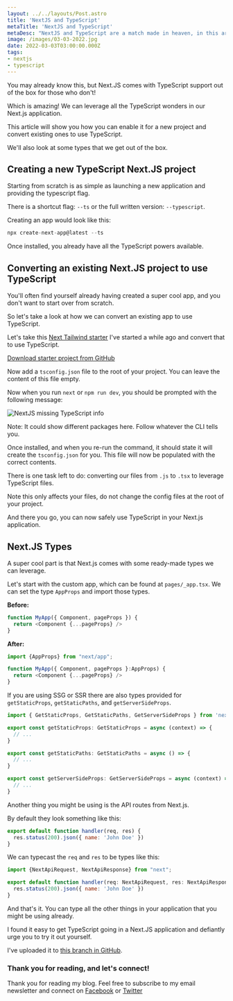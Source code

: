 ```yaml
---
layout: ../../layouts/Post.astro
title: 'NextJS and TypeScript'
metaTitle: 'NextJS and TypeScript'
metaDesc: "NextJS and TypeScript are a match made in heaven, in this article I'll show you how you can add TypeScript to your Next.JS app"
image: /images/03-03-2022.jpg
date: 2022-03-03T03:00:00.000Z
tags:
- nextjs
- typescript
---
```

You may already know this, but Next.JS comes with TypeScript support out of the box for those who don't!

Which is amazing!
We can leverage all the TypeScript wonders in our Next.js application.

This article will show you how you can enable it for a new project and convert existing ones to use TypeScript.

We'll also look at some types that we get out of the box.

## Creating a new TypeScript Next.JS project

Starting from scratch is as simple as launching a new application and providing the typescript flag.

There is a shortcut flag: `--ts` or the full written version: `--typescript`.

Creating an app would look like this:

```js
npx create-next-app@latest --ts
```

Once installed, you already have all the TypeScript powers available.

## Converting an existing Next.JS project to use TypeScript

You'll often find yourself already having created a super cool app, and you don't want to start over from scratch.

So let's take a look at how we can convert an existing app to use TypeScript.

Let's take this [Next Tailwind starter](https://daily-dev-tips.com/posts/setting-up-nextjs-with-tailwind-css/) I've started a while ago and convert that to use TypeScript.

[Download starter project from GitHub](https://github.com/rebelchris/next-tailwind)

Now add a `tsconfig.json` file to the root of your project. You can leave the content of this file empty.

Now when you run `next` or `npm run dev`, you should be prompted with the following message:

![NextJS missing TypeScript info](https://cdn.hashnode.com/res/hashnode/image/upload/v1645507576443/Vlqo3_jbi.png)

Note: It could show different packages here. Follow whatever the CLI tells you.

Once installed, and when you re-run the command, it should state it will create the `tsconfig.json` for you.
This file will now be populated with the correct contents.

There is one task left to do: converting our files from `.js` to `.tsx` to leverage TypeScript files.

Note this only affects your files, do not change the config files at the root of your project.

And there you go, you can now safely use TypeScript in your Next.js application.

## Next.JS Types

A super cool part is that Next.js comes with some ready-made types we can leverage.

Let's start with the custom app, which can be found at `pages/_app.tsx`. We can set the type `AppProps` and import those types.

**Before:**

```js
function MyApp({ Component, pageProps }) {
  return <Component {...pageProps} />
}
```

**After:**

```js
import {AppProps} from "next/app";

function MyApp({ Component, pageProps }:AppProps) {
  return <Component {...pageProps} />
}
```

If you are using SSG or SSR there are also types provided for `getStaticProps`, `getStaticPaths`, and `getServerSideProps`.

```js
import { GetStaticProps, GetStaticPaths, GetServerSideProps } from 'next'

export const getStaticProps: GetStaticProps = async (context) => {
  // ...
}

export const getStaticPaths: GetStaticPaths = async () => {
  // ...
}

export const getServerSideProps: GetServerSideProps = async (context) => {
  // ...
}
```

Another thing you might be using is the API routes from Next.js.

By default they look something like this:

```js
export default function handler(req, res) {
  res.status(200).json({ name: 'John Doe' })
}
```

We can typecast the `req` and `res` to be types like this:

```js
import {NextApiRequest, NextApiResponse} from "next";

export default function handler(req: NextApiRequest, res: NextApiResponse) {
  res.status(200).json({ name: 'John Doe' })
}
```

And that's it. You can type all the other things in your application that you might be using already.

I found it easy to get TypeScript going in a Next.JS application and defiantly urge you to try it out yourself.

I've uploaded it to [this branch in GitHub](https://github.com/rebelchris/next-tailwind/tree/feat-typescript).

### Thank you for reading, and let's connect!

Thank you for reading my blog. Feel free to subscribe to my email newsletter and connect on [Facebook](https://www.facebook.com/DailyDevTipsBlog) or [Twitter](https://twitter.com/DailyDevTips1)
